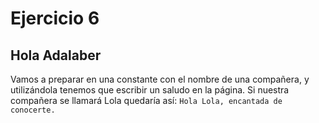 # Ejercicio 6

## Hola Adalaber

Vamos a preparar en una constante con el nombre de una compañera, y utilizándola tenemos que escribir un saludo en la página. Si nuestra compañera se llamará Lola quedaría así:
`Hola Lola, encantada de conocerte.`
